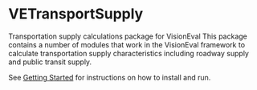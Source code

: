 # VETransportSupply
Transportation supply calculations package for VisionEval
This package contains a number of modules that work in the VisionEval framework to calculate transportation supply characteristics including roadway supply and public transit supply.

See [Getting Started](https://github.com/gregorbj/VisionEval/blob/master/README.md) for instructions on how to install and run.
